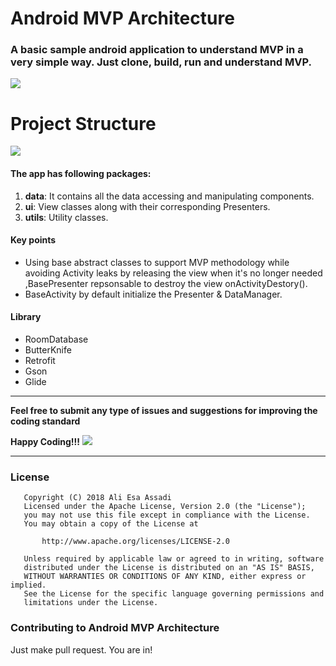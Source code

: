 # Android MVP Architecture

### A basic sample android application to understand MVP in a very simple way. Just clone, build, run and understand MVP.

<img src=https://i.imgur.com/FPlzDXn.jpg >

# Project Structure

<img src=https://i.imgur.com/1qBiYxt.png >

#### The app has following packages:
1. **data**: It contains all the data accessing and manipulating components.
2. **ui**: View classes along with their corresponding Presenters.
4. **utils**: Utility classes.

#### Key points
* Using base abstract classes to support MVP methodology while
  avoiding Activity leaks by releasing the view when it's no longer needed 
  ,BasePresenter repsonsable to destroy the view onActivityDestory().
* BaseActivity by default initialize the Presenter & DataManager.

#### Library
* RoomDatabase
* ButterKnife
* Retrofit
* Gson
* Glide

--------------------------------------------------------------------------------------------

**Feel free to submit any type of issues and suggestions for improving the coding standard**

**Happy Coding!!!** ![](https://i.imgur.com/rneCZCN.png)

--------------------------------------------------------------------------------------------

### License
```
   Copyright (C) 2018 Ali Esa Assadi
   Licensed under the Apache License, Version 2.0 (the "License");
   you may not use this file except in compliance with the License.
   You may obtain a copy of the License at

       http://www.apache.org/licenses/LICENSE-2.0

   Unless required by applicable law or agreed to in writing, software
   distributed under the License is distributed on an "AS IS" BASIS,
   WITHOUT WARRANTIES OR CONDITIONS OF ANY KIND, either express or implied.
   See the License for the specific language governing permissions and
   limitations under the License.
```

### Contributing to Android MVP Architecture
Just make pull request. You are in!
